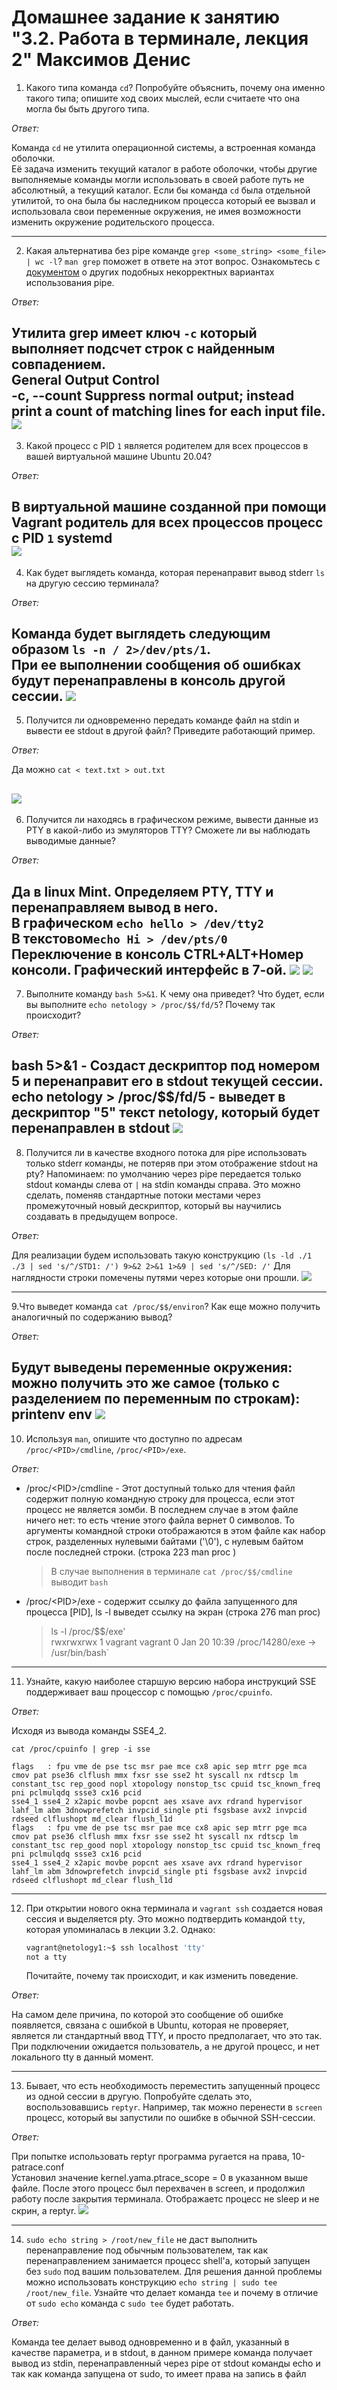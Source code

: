 # Домашнее задание к занятию "3.2. Работа в терминале, лекция 2" Максимов Денис

1. Какого типа команда `cd`? Попробуйте объяснить, почему она именно такого типа; опишите ход своих мыслей, если считаете что она могла бы быть другого типа.

_Ответ:_  

Команда `cd` не утилита операционной системы, а встроенная команда оболочки.  
Её задача изменить текущий каталог в работе оболочки, чтобы другие выполняемые команды могли использовать в своей работе путь не абсолютный, а текущий каталог. Если бы команда `cd` была отдельной утилитой, то она была бы наследником процесса который ее вызвал и использовала свои переменные окружения, не имея возможности изменить окружение родительского процесса.   

---
2. Какая альтернатива без pipe команде `grep <some_string> <some_file> | wc -l`? `man grep` поможет в ответе на этот вопрос. Ознакомьтесь с [документом](http://www.smallo.ruhr.de/award.html) о других подобных некорректных вариантах использования pipe.

_Ответ:_

Утилита grep имеет ключ `-с` который выполняет подсчет строк с найденным совпадением.  
   General Output Control  
    -c, --count 
    Suppress normal output; instead print a count of matching lines for each  input  file.  
![](img/pic1.png)
---
3. Какой процесс с PID `1` является родителем для всех процессов в вашей виртуальной машине Ubuntu 20.04?

_Ответ:_

В виртуальной машине созданной при помощи Vagrant родитель для всех процессов процесс с PID `1` systemd  
![](img/pic2.png)
---
4. Как будет выглядеть команда, которая перенаправит вывод stderr `ls` на другую сессию терминала?

_Ответ:_

Команда будет выглядеть следующим образом  `ls -n / 2>/dev/pts/1`.  
При ее выполнении сообщения об ошибках будут перенаправлены в консоль другой сессии.
![](img/pic3.png)
---
5. Получится ли одновременно передать команде файл на stdin и вывести ее stdout в другой файл? Приведите работающий пример.

_Ответ:_

Да можно `cat < text.txt > out.txt` 

![](img/pic4.png)
---
6. Получится ли находясь в графическом режиме, вывести данные из PTY в какой-либо из эмуляторов TTY? Сможете ли вы наблюдать выводимые данные?

_Ответ:_

Да в linux Mint. Определяем PTY, TTY и перенаправляем вывод в него.  
В графическом `echo hello > /dev/tty2`  
В текстовом`echo Hi > /dev/pts/0`
Переключение в консоль CTRL+ALT+Номер консоли. Графический интерфейс в 7-ой.
![](img/pic5.png)
![](img/pic6.png)
---
7. Выполните команду `bash 5>&1`. К чему она приведет? Что будет, если вы выполните `echo netology > /proc/$$/fd/5`? Почему так происходит?

_Ответ:_

bash 5>&1 - Создаст дескриптор под номером 5 и перенаправит его в stdout текущей сессии.  
echo netology > /proc/$$/fd/5 - выведет в дескриптор "5" текст netology, который будет перенаправлен в stdout
![](img/pic7.png)
---
8. Получится ли в качестве входного потока для pipe использовать только stderr команды, не потеряв при этом отображение stdout на pty? Напоминаем: по умолчанию через pipe передается только stdout команды слева от `|` на stdin команды справа.
Это можно сделать, поменяв стандартные потоки местами через промежуточный новый дескриптор, который вы научились создавать в предыдущем вопросе.

_Ответ:_

Для реализации будем использовать такую конструкцию
`(ls -ld ./1 ./3 | sed 's/^/STD1: /') 9>&2 2>&1 1>&9 | sed 's/^/SED: /'`
Для наглядности строки помечены путями через которые они прошли.
![](img/pic9.png)

---
9.Что выведет команда `cat /proc/$$/environ`? Как еще можно получить аналогичный по содержанию вывод?

_Ответ:_

Будут выведены переменные окружения:
можно получить это же самое (только с разделением по переменным по строкам):
printenv
env
![](img/pic10.png)
---
10. Используя `man`, опишите что доступно по адресам `/proc/<PID>/cmdline`, `/proc/<PID>/exe`.

_Ответ:_

+ /proc/\<PID>/cmdline - Этот доступный только для чтения файл содержит полную командную строку для процесса, если этот процесс не является зомби. В последнем случае в этом файле ничего нет: то есть чтение этого файла вернет 0 символов. То
аргументы командной строки отображаются в этом файле как набор строк, разделенных нулевыми байтами ('\0'), с нулевым байтом после последней строки. (строка 223 man proc )  
    > В случае выполнения в терминале `cat /proc/$$/cmdline` выводит `bash`
+ /proc/\<PID>/exe - содержит ссылку до файла запущенного для процесса [PID], ls -l выведет ссылку на экран (строка 276 man proc)  
    > ls -l /proc/$$/exe'  
    > rwxrwxrwx 1 vagrant vagrant 0 Jan 20 10:39 /proc/14280/exe -> /usr/bin/bash`
---
11. Узнайте, какую наиболее старшую версию набора инструкций SSE поддерживает ваш процессор с помощью `/proc/cpuinfo`.

_Ответ:_

Исходя из вывода команды SSE4_2.

    cat /proc/cpuinfo | grep -i sse
    
    flags   : fpu vme de pse tsc msr pae mce cx8 apic sep mtrr pge mca cmov pat pse36 clflush mmx fxsr sse sse2 ht syscall nx rdtscp lm constant_tsc rep_good nopl xtopology nonstop_tsc cpuid tsc_known_freq pni pclmulqdq ssse3 cx16 pcid
    sse4_1 sse4_2 x2apic movbe popcnt aes xsave avx rdrand hypervisor lahf_lm abm 3dnowprefetch invpcid_single pti fsgsbase avx2 invpcid rdseed clflushopt md_clear flush_l1d
    flags   : fpu vme de pse tsc msr pae mce cx8 apic sep mtrr pge mca cmov pat pse36 clflush mmx fxsr sse sse2 ht syscall nx rdtscp lm constant_tsc rep_good nopl xtopology nonstop_tsc cpuid tsc_known_freq pni pclmulqdq ssse3 cx16 pcid
    sse4_1 sse4_2 x2apic movbe popcnt aes xsave avx rdrand hypervisor lahf_lm abm 3dnowprefetch invpcid_single pti fsgsbase avx2 invpcid rdseed clflushopt md_clear flush_l1d

---
12. При открытии нового окна терминала и `vagrant ssh` создается новая сессия и выделяется pty. Это можно подтвердить командой `tty`, которая упоминалась в лекции 3.2. Однако:

      ```bash
      vagrant@netology1:~$ ssh localhost 'tty'
      not a tty
      ```

      Почитайте, почему так происходит, и как изменить поведение.

_Ответ:_

На самом деле причина, по которой это сообщение об ошибке появляется, связана с ошибкой в Ubuntu, которая не проверяет, является ли стандартный ввод TTY, и просто предполагает, что это так.
При подключении ожидается пользователь, а не другой процесс, и нет локального tty в данный момент.

---
13. Бывает, что есть необходимость переместить запущенный процесс из одной сессии в другую. Попробуйте сделать это, воспользовавшись `reptyr`. Например, так можно перенести в `screen` процесс, который вы запустили по ошибке в обычной SSH-сессии.

_Ответ:_

При попытке использовать reptyr программа ругается на права, 10-patrace.conf  
Установил значение kernel.yama.ptrace_scope = 0 в указанном выше файле. 
После этого процесс был перехвачен в screen, и продолжил работу после закрытия терминала. 
Отображаетс процесс не sleep и не скрин, а reptyr. 
![](img/pic11.png)

---
14. `sudo echo string > /root/new_file` не даст выполнить перенаправление под обычным пользователем, так как перенаправлением занимается процесс shell'а, который запущен без `sudo` под вашим пользователем. Для решения данной проблемы можно использовать конструкцию `echo string | sudo tee /root/new_file`. Узнайте что делает команда `tee` и почему в отличие от `sudo echo` команда с `sudo tee` будет работать.

_Ответ:_


Команда tee делает вывод одновременно и в файл, указанный в качестве параметра, и в stdout, 
в данном примере команда получает вывод из stdin, перенаправленный через pipe от stdout команды echo
и так как команда запущена от sudo, то имеет права на запись в файл
